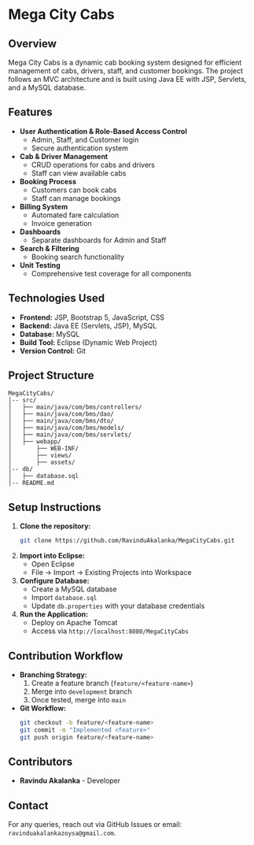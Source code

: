 # Mega City Cabs

## Overview
Mega City Cabs is a dynamic cab booking system designed for efficient management of cabs, drivers, staff, and customer bookings. The project follows an MVC architecture and is built using Java EE with JSP, Servlets, and a MySQL database.

## Features
- **User Authentication & Role-Based Access Control**
  - Admin, Staff, and Customer login
  - Secure authentication system
- **Cab & Driver Management**
  - CRUD operations for cabs and drivers
  - Staff can view available cabs
- **Booking Process**
  - Customers can book cabs
  - Staff can manage bookings
- **Billing System**
  - Automated fare calculation
  - Invoice generation
- **Dashboards**
  - Separate dashboards for Admin and Staff
- **Search & Filtering**
  - Booking search functionality
- **Unit Testing**
  - Comprehensive test coverage for all components

## Technologies Used
- **Frontend:** JSP, Bootstrap 5, JavaScript, CSS
- **Backend:** Java EE (Servlets, JSP), MySQL
- **Database:** MySQL
- **Build Tool:** Eclipse (Dynamic Web Project)
- **Version Control:** Git

## Project Structure
```
MegaCityCabs/
│-- src/
│   ├── main/java/com/bms/controllers/
│   ├── main/java/com/bms/dao/
│   ├── main/java/com/bms/dto/
│   ├── main/java/com/bms/models/
│   ├── main/java/com/bms/servlets/
│   ├── webapp/
│       ├── WEB-INF/
│       ├── views/
│       ├── assets/
│-- db/
│   ├── database.sql
│-- README.md
```

## Setup Instructions
1. **Clone the repository:**
   ```sh
   git clone https://github.com/RavinduAkalanka/MegaCityCabs.git
   ```
2. **Import into Eclipse:**
   - Open Eclipse
   - File → Import → Existing Projects into Workspace
3. **Configure Database:**
   - Create a MySQL database
   - Import `database.sql`
   - Update `db.properties` with your database credentials
4. **Run the Application:**
   - Deploy on Apache Tomcat
   - Access via `http://localhost:8080/MegaCityCabs`

## Contribution Workflow
- **Branching Strategy:**
  1. Create a feature branch (`feature/<feature-name>`)
  2. Merge into `development` branch
  3. Once tested, merge into `main`
- **Git Workflow:**
  ```sh
  git checkout -b feature/<feature-name>
  git commit -m "Implemented <feature>"
  git push origin feature/<feature-name>
  ```

## Contributors
- **Ravindu Akalanka** - Developer

## Contact
For any queries, reach out via GitHub Issues or email: `ravinduakalankazoysa@gmail.com`.

